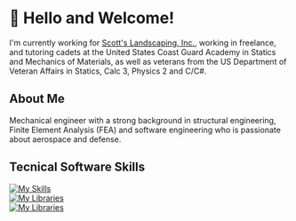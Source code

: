 # 👋 Hello and Welcome!

I'm currently working for [Scott's Landscaping, Inc.](https://github.com/cbowman422/scottslandscaping), working in freelance, and tutoring cadets at the United States Coast Guard Academy in Statics and Mechanics of Materials, as well as veterans from the US Department of Veteran Affairs in Statics, Calc 3, Physics 2 and C/C#.

## About Me

Mechanical engineer with a strong background in structural engineering, Finite Element Analysis (FEA) and software engineering who is passionate about aerospace and defense.

## Tecnical Software Skills 

[![My Skills](https://skillicons.dev/icons?i=js,py,java,c,cs,cpp,php,html,css,wordpress,webflow)](https://skillicons.dev) <br />
[![My Libraries](https://skillicons.dev/icons?i=react,next,express,django,flask,figma)](https://skillicons.dev) <br />
[![My Libraries](https://skillicons.dev/icons?i=aws,postgres,mongodb)](https://skillicons.dev) <br />



<!--
## Github Stats
<p>&nbsp;<img align="center" src="https://github-readme-stats.vercel.app/api?username=cbowman422&show_icons=true&theme=dark&title_color=bdbdbd&text_color=bdbdbd&locale=en" alt="cbowman422" /></p>
-->

